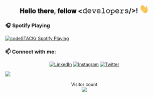 <!--### Hi there 👋
-->
<!--
**sun-3/Sun-3** is a ✨ _special_ ✨ repository because its `README.md` (this file) appears on your GitHub profile.

Here are some ideas to get you started:

- 🔭 I’m currently working as a Software Developer
- 🌱 I’m currently learning ...
- 👯 I’m looking to collaborate on ...
- 🤔 I’m looking for help with ...
- 💬 Ask me about ...
- 📫 How to reach me: ...
- 😄 Pronouns: ...
- ⚡ Fun fact: ...
-->
<div align="center">
<h2> 𝐇𝐞𝐥𝐥𝐨 𝐭𝐡𝐞𝐫𝐞, 𝐟𝐞𝐥𝐥𝐨𝐰 <𝚍𝚎𝚟𝚎𝚕𝚘𝚙𝚎𝚛𝚜/>! <img src="https://github.com/ABSphreak/ABSphreak/blob/master/gifs/Hi.gif" width="30px"></h2>
</div>


### 🎧 Spotify Playing 
[<img src="https://now-playing-codestackr.vercel.app/api/spotify-playing" alt="codeSTACKr Spotify Playing" width="350" />](https://open.spotify.com/user/m2zw1izlrc4jprh52zmbmt90f)


### 📫 Connect with me:
<p align="center">
	<a href="https://www.linkedin.com/in/sunny-ansal-271251188/"><img src="https://img.icons8.com/bubbles/50/000000/linkedin.png" alt="LinkedIn"/></a>
	<a href="https://www.instagram.com/sunny_199_9"><img src="https://img.icons8.com/bubbles/50/000000/instagram.png" alt="Instagram"/></a>
	<a href="https://twitter.com/sunnyansal1"><img src="https://img.icons8.com/bubbles/50/000000/twitter.png" alt="Twitter"/></a>
</p>
<img src='https://github-readme-stats.vercel.app/api?username=sun-3&&show_icons=true&title_color=ffffff&icon_color=bb2acf&text_color=daf7dc&bg_color=151515'/>

<p align="center"> 
  Visitor count<br>
  <img src="https://profile-counter.glitch.me/sun-3/count.svg" />
</p>
